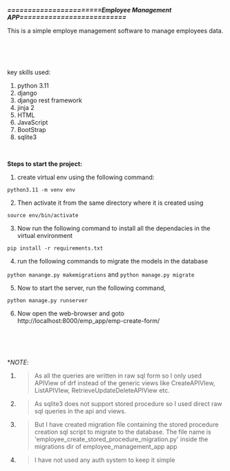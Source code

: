 ***=======================Employee Management APP==========================***

This is a simple employe management software to manage employees data.

<br/>
<br/>
<br/>

key skills used:
1. python 3.11
2. django
3. django rest framework
4. jinja 2
5. HTML
6. JavaScript
7. BootStrap
8. sqlite3


<br/>

**Steps to start the project:**
1. create virtual env using the following command:

`python3.11 -m venv env`

2. Then activate it from the same directory where it is created using 

`source env/bin/activate`

3. Now run the following command to install all the dependacies in the virtual environment

`pip install -r requirements.txt`

4. run the following commands to migrate the models in the database

`python manange.py makemigrations` and
`python manage.py migrate`

5. Now to start the server, run the following command,

`python manage.py runserver`

6. Now open the web-browser and goto http://localhost:8000/emp_app/emp-create-form/



<br/>
<br/>
<br/>



**NOTE*:
1. >As all the queries are written in raw sql form so I only used APIView of drf instead of the generic views like CreateAPIVIew, ListAPIVIew, RetrieveUpdateDeleteAPIView etc.

2. >As sqlite3 does not support stored procedure so I used direct raw sql queries in the api and views. 

3. >But I have created migration file containing the stored procedure creation sql script to migrate to the database. The file name is 'employee_create_stored_procedure_migration.py' inside the migrations dir of employee_management_app app

3. >I have not used any auth system to keep it simple 






